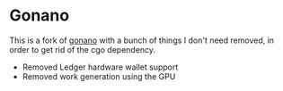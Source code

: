 Gonano
======

This is a fork of [gonano](https://github.com/hectorchu/gonano) with a bunch of things I don't need removed, in order to get rid of the cgo dependency.

 - Removed Ledger hardware wallet support
 - Removed work generation using the GPU